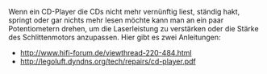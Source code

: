 Wenn ein CD-Player die CDs nicht mehr vernünftig liest, ständig hakt,
springt oder gar nichts mehr lesen möchte kann man an ein paar
Potentiometern drehen, um die Laserleistung zu verstärken oder die
Stärke des Schlittenmotors anzupassen. Hier gibt es zwei Anleitungen:

  - <http://www.hifi-forum.de/viewthread-220-484.html>
  - <http://legoluft.dyndns.org/tech/repairs/cd-player.pdf>
